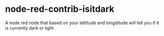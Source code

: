 # node-red-contrib-isitdark
A node red node that based on your lattitude and longditude will tell you if it is currently dark or light
